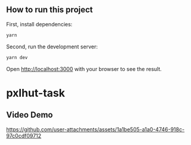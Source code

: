 ## How to run this project
First, install dependencies:
```bash
yarn
```

Second, run the development server:

```bash
yarn dev
```

Open [http://localhost:3000](http://localhost:3000) with your browser to see the result.

# pxlhut-task

## Video Demo
https://github.com/user-attachments/assets/1a1be505-a1a0-4746-918c-97c0cdf09712


